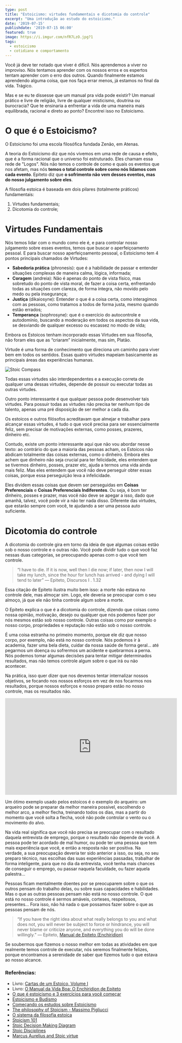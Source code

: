 ```yaml
---
type: post
title: "Estoicismo: virtudes fundamentais e dicotomia do controle"
excerpt: "Uma introdução ao estudo do estoicismo."
date: '2019-07-15'
publishdate: '2019-07-15 06:00'
featured: true
image: https://i.imgur.com/nfR7LzO.jpg?1
tags:
  - estoicismo
  - cotidiano e comportamento
---
```


Você já deve ter notado que viver é difícil. Nós aprendemos a viver no improviso. Nós tentamos aprender com os nossos erros e os espertos tentam aprender com o erro dos outros. Quando finalmente estamos aprendendo alguma coisa, que nos faça errar menos, já estamos no final da vida. Trágico.

Mas e se eu te dissesse que um manual pra vida pode existir? Um manual prático e livre de religião, livre de qualquer misticismo, doutrina ou burocracia? Que te ensinaria a enfrentar a vida de uma maneira mais equilibrada, racional e direto ao ponto? Encontrei isso no Estoicismo.

# O que é o Estoicismo?

O Estoicismo foi uma escola filosófica fundada Zenão, em Atenas. 

A teoria do Estoicismo diz que nós vivemos em uma rede de causa e efeito, que é a forma racional que o universo foi estruturado. Eles chamam essa rede de "Logos". Nós não temos o controle de como e quais os eventos que nos afetam, mas nós **temos o total controle sobre como nós lidamos com cada evento**. Epiteto diz que **o sofrimento não vem desses eventos, mas do nosso julgamento sobre eles**.

A filosofia estoica é baseada em dois pilares (totalmente práticos) fundamentais:

1. Virtudes fundamentais;
2. Dicotomia do controle;


# Virtudes Fundamentais

Nós temos lidar com o mundo como ele é, e para controlar nosso julgamento sobre esses eventos, temos que buscar o aperfeiçoamento pessoal. E para buscar nosso aperfeiçoamento pessoal, o Estoicismo tem 4 pontos principais chamados de Virtudes:

- **Sabedoria prática** (phronesis): que é a habilidade de passar e entender situações complexas de maneira calma, lógica, informada;
- **Coragem** (andreia): Não é apenas do ponto de vista físico, mas sobretudo do ponto de vista moral, de fazer a coisa certa, enfrentando todas as situações com clareza, de forma íntegra, não movido pelo medo ou pela insegurança;
- **Justiça** (dikaiosyne): Entender o que é a coisa certa, como interagimos com as pessoas, como tratamos a todos de forma justa, mesmo quando estão errados;
- **Temperança** (sophrosyne): que é o exercício do autocontrole e autodomínio, buscando a moderação em todos os aspectos da sua vida, se desviando de qualquer excesso ou escassez no modo de vida;

Embora os Estoicos tenham incorporado essas Virtudes em sua filosofia, não foram eles que as “criaram” inicialmente, mas sim, Platão.

Virtude é uma forma de conhecimento que direciona um caminho para viver bem em todos os sentidos. Essas quatro virtudes mapeiam basicamente as principais áreas das experiências humanas.

![Stoic Compass](https://i.imgur.com/KFTcxYN.jpg)

Todas essas virtudes são interdependentes e a execução correta de qualquer uma dessas virtudes, depende de possuir ou executar todas as outras virtudes.

Outro ponto interessante é que qualquer pessoa pode desenvolver tais virtudes. Para possuir todas as virtudes não precisa ter nenhum tipo de talento, apenas uma pré disposição de ser melhor a cada dia.

Os estoicos e outros filósofos acreditavam que almejar e trabalhar para alcançar essas virtudes, é tudo o que você precisa para ser essencialmente feliz, sem precisar de motivações externas, como posses, prazeres, dinheiro etc.

Contudo, existe um ponto interessante aqui que não vou abordar nesse texto: ao contrário do que a maioria das pessoas acham, os Estoicos não abdicam totalmente das coisas externas, como o dinheiro. Embora eles achem que dinheiro não seja crucial para ter felicidade, eles entendem que se tivermos dinheiro, posses, prazer etc, ajuda a termos uma vida ainda mais feliz. Mas eles entendem que você não deve perseguir obter essas coisas, porque essa perseguição leva a infelicidade.

Eles dividem essas coisas que devem ser perseguidas em **Coisas Preferenciais** e **Coisas Preferenciais Indiferentes**. Ou seja, é bom ter dinheiro, posses e prazer, mas você não deve se apegar a isso, dado que amanhã, talvez, você pode vir a não ter nada disso. Diferente das virtudes, que estarão sempre com você, te ajudando a ser uma pessoa auto suficiente.

# Dicotomia do controle

A dicotomia do controle gira em torno da ideia de que algumas coisas estão sob o nosso controle e o outras não. Você pode dividir tudo o que você faz nessas duas categorias, se preocupando apenas com o que você tem controle. 

> “I have to die. If it is now, well then I die now; if later, then now I will take my lunch, since the hour for lunch has arrived - and dying I will tend to later” — Epiteto, Discursos I . 1.32

Essa citação de Epiteto ilustra muito bem isso: a morte não estava no controle dele, mas almoçar sim. Logo, ele deveria se preocupar com o seu almoço, já que ele não tinha controle algum sobre a morte.

O Epiteto explica o que é a dicotomia do controle, dizendo que coisas como nossa opinião, motivação, desejo ou qualquer que nós podemos fazer por nós mesmos estão sob nosso controle. Outras coisas como por exemplo o nosso corpo, propriedades e reputação não estão sob o nosso controle.

É uma coisa estranha no primeiro momento, porque ele diz que nosso corpo, por exemplo, não está no nosso controle. Nós podemos ir à academia, fazer uma bela dieta, cuidar da nossa saúde de forma geral… até pegarmos um doença ou sofrermos um acidente e quebrarmos a perna. Nós podemos tomar algumas decisões para tentar mitigar determinados resultados, mas não temos controle algum sobre o que irá ou não acontecer.

Na prática, isso quer dizer que nos devemos tentar internalizar nossos objetivos, se focando nos nossos esforços em vez de nos focarmos nos resultados, porque nossos esforços e nosso preparo estão no nosso controle, mas os resultados não. 

<iframe width="560" height="315" src="https://www.youtube.com/embed/Yhn1Fe8cT0Q" frameborder="0" allow="accelerometer; autoplay; encrypted-media; gyroscope; picture-in-picture" allowfullscreen></iframe>

Um ótimo exemplo usado pelos estoicos é o exemplo do arqueiro: 
um arqueiro pode se preparar da melhor maneira possível, escolhendo o melhor arco, a melhor flecha, treinando todos os dias, mas a partir do momento que você solta a flecha, você não pode controlar o vento ou o movimento do alvo.

Na vida real significa que você não precisa se preocupar com o resultado daquela entrevista de emprego, porque o resultado não depende de você. A pessoa pode ter acordado de mal humor, ou pode ter uma pessoa que tem mais experiência que você, e então a resposta não ser positiva. Na verdade, a sua preocupação deveria ter sido anterior a isso, ou seja, no seu preparo técnico, nas escolhas das suas experiências passadas, trabalhar de forma inteligente, para que no dia da entrevista, você tenha mais chances de conseguir o emprego, ou passar naquela faculdade, ou fazer aquela palestra…

Pessoas ficam mentalmente doentes por se preocuparem sobre o que os outros pensam do trabalho delas, ou sobre suas capacidades e habilidades. Mas o que as outras pessoas pensam não está no nosso controle. O que está no nosso controle é sermos amáveis, corteses, respeitosos, presentes… Fora isso, não há nada o que possamos fazer sobre o que as pessoas pensam de nós.

> “If you have the right idea about what really belongs to you and what does not, you will never be subject to force or hindrance, you will never blame or criticize anyone, and everything you do will be done willingly.” — Epiteto, [Manual de Epiteto (Enchiridion)](https://amzn.to/2LFXAWX)

Se soubermos que fizemos o nosso melhor em todas as atividades em que  realmente temos controle de executar, nós seremos finalmente felizes, porque encontramos a serenidade de saber que fizemos tudo o que estava ao nosso alcance.


### Referências:

- Livro: [Cartas de um Estoico, Volume I](https://amzn.to/2YBOlKK)
- Livro: [O Manual da Vida Boa: O Enchiridion de Epiteto](https://amzn.to/2LFXAWX)
- [O que é estoicismo e 3 exercícios para você começar](https://dailystoic.com/what-is-stoicism-a-definition-3-stoic-exercises-to-get-you-started/)
- [Estoicismo e Budismo](https://dailystoic.com/stoicism-buddhism/)
- [Começando os estudos sobre Estoicismo](http://www.estoico.com.br/?p=563)
- [The philosophy of Stoicism - Massimo Pigliucci](https://www.youtube.com/watch?v=R9OCA6UFE-0)
- [O sistema da filosofia estoica](https://modernstoicism.com/the-system-of-stoic-philosophy/)
- [Stoicism 101](https://howtobeastoic.wordpress.com/stoicism-101/)
- [Stoic Decision Making Diagram](https://www.dropbox.com/s/t3rpjeq4uxw150t/graphic-Stoic%20decision%20making.jpeg?dl=0)
- [Stoic Disciplines](https://www.dropbox.com/s/savh77h62ng0vl0/graphic-Stoic%20disciplines.jpeg?dl=0)
- [Marcus Aurelius and Stoic virtue](https://modernstoicism.com/what-is-stoic-virtue-by-chris-gill/)